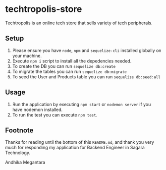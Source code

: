 # techtropolis-store
Techtropolis is an online tech store that sells variety of tech peripherals.

## Setup 

  1. Please ensure you have `node`, `npm` and `sequelize-cli` installed globally on your machine.
  2. Execute `npm i` script to install all the depedencies needed.
  3. To create the DB you can run `sequelize db:create`
  4. To migrate the tables you can run `sequelize db:migrate`
  5. To seed the User and Products table you can run `sequelize db:seed:all`


## Usage 
  1. Run the application by executing `npm start` or `nodemon server` if you have nodemon installed.
  2. To run the test you can execute `npm test`. 
## Footnote 

  Thanks for reading until the bottom of this `README.md`, and thank you very much for responding my application for
  Backend Engineer in Sagara Technology.

  Andhika Megantara
